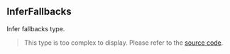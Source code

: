 InferFallbacks
--------------

Infer fallbacks type.

> This type is too complex to display. Please refer to the [source code](https://github.com/fabian-hiller/valibot/blob/main/library/src/methods/getFallbacks/types.ts).